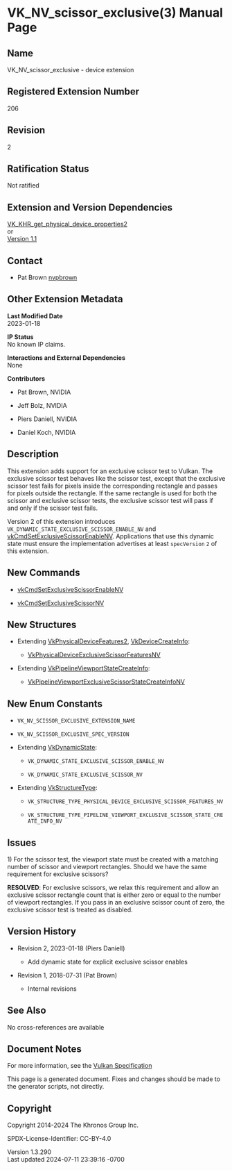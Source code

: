 # VK_NV_scissor_exclusive(3) Manual Page

## Name

VK_NV_scissor_exclusive - device extension



## <a href="#_registered_extension_number" class="anchor"></a>Registered Extension Number

206

## <a href="#_revision" class="anchor"></a>Revision

2

## <a href="#_ratification_status" class="anchor"></a>Ratification Status

Not ratified

## <a href="#_extension_and_version_dependencies" class="anchor"></a>Extension and Version Dependencies

[VK_KHR_get_physical_device_properties2](https://registry.khronos.org/vulkan/specs/1.3-extensions/man/html/VK_KHR_get_physical_device_properties2.html)  
or  
[Version 1.1](#versions-1.1)  

## <a href="#_contact" class="anchor"></a>Contact

- Pat Brown <a
  href="https://github.com/KhronosGroup/Vulkan-Docs/issues/new?body=%5BVK_NV_scissor_exclusive%5D%20@nvpbrown%0A*Here%20describe%20the%20issue%20or%20question%20you%20have%20about%20the%20VK_NV_scissor_exclusive%20extension*"
  target="_blank" rel="nofollow noopener"><em></em>nvpbrown</a>

## <a href="#_other_extension_metadata" class="anchor"></a>Other Extension Metadata

**Last Modified Date**  
2023-01-18

**IP Status**  
No known IP claims.

**Interactions and External Dependencies**  
None

**Contributors**  
- Pat Brown, NVIDIA

- Jeff Bolz, NVIDIA

- Piers Daniell, NVIDIA

- Daniel Koch, NVIDIA

## <a href="#_description" class="anchor"></a>Description

This extension adds support for an exclusive scissor test to Vulkan. The
exclusive scissor test behaves like the scissor test, except that the
exclusive scissor test fails for pixels inside the corresponding
rectangle and passes for pixels outside the rectangle. If the same
rectangle is used for both the scissor and exclusive scissor tests, the
exclusive scissor test will pass if and only if the scissor test fails.

Version 2 of this extension introduces
`VK_DYNAMIC_STATE_EXCLUSIVE_SCISSOR_ENABLE_NV` and
[vkCmdSetExclusiveScissorEnableNV](https://registry.khronos.org/vulkan/specs/1.3-extensions/man/html/vkCmdSetExclusiveScissorEnableNV.html).
Applications that use this dynamic state must ensure the implementation
advertises at least `specVersion` `2` of this extension.

## <a href="#_new_commands" class="anchor"></a>New Commands

- [vkCmdSetExclusiveScissorEnableNV](https://registry.khronos.org/vulkan/specs/1.3-extensions/man/html/vkCmdSetExclusiveScissorEnableNV.html)

- [vkCmdSetExclusiveScissorNV](https://registry.khronos.org/vulkan/specs/1.3-extensions/man/html/vkCmdSetExclusiveScissorNV.html)

## <a href="#_new_structures" class="anchor"></a>New Structures

- Extending [VkPhysicalDeviceFeatures2](https://registry.khronos.org/vulkan/specs/1.3-extensions/man/html/VkPhysicalDeviceFeatures2.html),
  [VkDeviceCreateInfo](https://registry.khronos.org/vulkan/specs/1.3-extensions/man/html/VkDeviceCreateInfo.html):

  - [VkPhysicalDeviceExclusiveScissorFeaturesNV](https://registry.khronos.org/vulkan/specs/1.3-extensions/man/html/VkPhysicalDeviceExclusiveScissorFeaturesNV.html)

- Extending
  [VkPipelineViewportStateCreateInfo](https://registry.khronos.org/vulkan/specs/1.3-extensions/man/html/VkPipelineViewportStateCreateInfo.html):

  - [VkPipelineViewportExclusiveScissorStateCreateInfoNV](https://registry.khronos.org/vulkan/specs/1.3-extensions/man/html/VkPipelineViewportExclusiveScissorStateCreateInfoNV.html)

## <a href="#_new_enum_constants" class="anchor"></a>New Enum Constants

- `VK_NV_SCISSOR_EXCLUSIVE_EXTENSION_NAME`

- `VK_NV_SCISSOR_EXCLUSIVE_SPEC_VERSION`

- Extending [VkDynamicState](https://registry.khronos.org/vulkan/specs/1.3-extensions/man/html/VkDynamicState.html):

  - `VK_DYNAMIC_STATE_EXCLUSIVE_SCISSOR_ENABLE_NV`

  - `VK_DYNAMIC_STATE_EXCLUSIVE_SCISSOR_NV`

- Extending [VkStructureType](https://registry.khronos.org/vulkan/specs/1.3-extensions/man/html/VkStructureType.html):

  - `VK_STRUCTURE_TYPE_PHYSICAL_DEVICE_EXCLUSIVE_SCISSOR_FEATURES_NV`

  - `VK_STRUCTURE_TYPE_PIPELINE_VIEWPORT_EXCLUSIVE_SCISSOR_STATE_CREATE_INFO_NV`

## <a href="#_issues" class="anchor"></a>Issues

1\) For the scissor test, the viewport state must be created with a
matching number of scissor and viewport rectangles. Should we have the
same requirement for exclusive scissors?

**RESOLVED**: For exclusive scissors, we relax this requirement and
allow an exclusive scissor rectangle count that is either zero or equal
to the number of viewport rectangles. If you pass in an exclusive
scissor count of zero, the exclusive scissor test is treated as
disabled.

## <a href="#_version_history" class="anchor"></a>Version History

- Revision 2, 2023-01-18 (Piers Daniell)

  - Add dynamic state for explicit exclusive scissor enables

- Revision 1, 2018-07-31 (Pat Brown)

  - Internal revisions

## <a href="#_see_also" class="anchor"></a>See Also

No cross-references are available

## <a href="#_document_notes" class="anchor"></a>Document Notes

For more information, see the <a
href="https://registry.khronos.org/vulkan/specs/1.3-extensions/html/vkspec.html#VK_NV_scissor_exclusive"
target="_blank" rel="noopener">Vulkan Specification</a>

This page is a generated document. Fixes and changes should be made to
the generator scripts, not directly.

## <a href="#_copyright" class="anchor"></a>Copyright

Copyright 2014-2024 The Khronos Group Inc.

SPDX-License-Identifier: CC-BY-4.0

Version 1.3.290  
Last updated 2024-07-11 23:39:16 -0700
